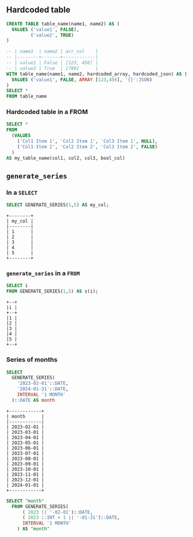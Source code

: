 

## Hardcoded table

```sql
CREATE TABLE table_name(name1, name2) AS (
  VALUES ('value1', FALSE),
         ('value2', TRUE)
)
```

```sql
-- | name1  | name2 | arr_col    |
-- |--------+-------+------------|
-- | value1 | False | [123, 456] |
-- | value2 | True  | [789]      |
WITH table_name(name1, name2, hardcoded_array, hardcoded_json) AS (
  VALUES ('value1', FALSE, ARRAY [123,456], '{}':JSON)
)
SELECT *
FROM table_name
```

### Hardcoded table in a FROM

```sql
SELECT *
FROM
  (VALUES
    ('Col1 Item 1', 'Col2 Item 1', 'Col3 Item 1', NULL),
    ('Col1 Item 2', 'Col2 Item 2', 'Col3 Item 2', FALSE)
  )
AS my_table_name(col1, col2, col3, bool_col)
```


## `generate_series`

### In a `SELECT`

```sql
SELECT GENERATE_SERIES(1,5) AS my_col;
```


```
+--------+
| my_col |
|--------|
| 1      |
| 2      |
| 3      |
| 4      |
| 5      |
+--------+
```

### `generate_series` in a `FROM`

```sql
SELECT i
FROM GENERATE_SERIES(1,5) AS s(i);
```

```
+--+  
|i |  
+--+  
|1 |  
|2 |  
|3 |  
|4 |
|5 |
+--+
```

### Series of months

```sql
SELECT
  GENERATE_SERIES(
    '2023-02-01'::DATE,
    '2024-01-31'::DATE,
    INTERVAL '1 MONTH'
  )::DATE AS month
```

```
+------------+
| month      |
|------------|
| 2023-02-01 |
| 2023-03-01 |
| 2023-04-01 |
| 2023-05-01 |
| 2023-06-01 |
| 2023-07-01 |
| 2023-08-01 |
| 2023-09-01 |
| 2023-10-01 |
| 2023-11-01 |
| 2023-12-01 |
| 2024-01-01 |
+------------+
```

```sql
SELECT "month"
  FROM GENERATE_SERIES(
      ( 2023 || '-02-01')::DATE,
      ( 2023 ::INT + 1 || '-01-31')::DATE,
      INTERVAL '1 MONTH'
    ) AS "month"
```
